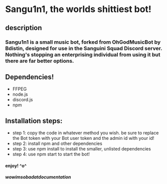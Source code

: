 # Sangu1n1, the worlds shittiest bot!

## description
### Sangu1n1 is a small music bot, forked from OhGodMusicBot by Bdistin, designed for use in the Sanguini Squad Discord server. Nothing's stopping an enterprising individual from using it but there are far better options.

## Dependencies!
- FFPEG
- node.js
- discord.js
- npm


## Installation steps:
- step 1: copy the code in whatever method you wish. be sure to replace the Bot token with your Bot user token and the admin id with your id!
- step 2: install npm and other dependencies
- step 3: use npm install to install the smaller, unlisted dependencies
- step 4: use npm start to start the bot!
#### enjoy! ^o^
##### wowimsobadatdocumentation
